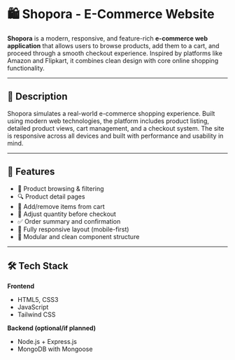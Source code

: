 # 🛍️ Shopora - E-Commerce Website

**Shopora** is a modern, responsive, and feature-rich **e-commerce web application** that allows users to browse products, add them to a cart, and proceed through a smooth checkout experience. Inspired by platforms like Amazon and Flipkart, it combines clean design with core online shopping functionality.

---

## 🧾 Description

Shopora simulates a real-world e-commerce shopping experience. Built using modern web technologies, the platform includes product listing, detailed product views, cart management, and a checkout system. The site is responsive across all devices and built with performance and usability in mind.

---

## 🚀 Features

- 🛒 Product browsing & filtering
- 🔍 Product detail pages
- 🧺 Add/remove items from cart
- 🔢 Adjust quantity before checkout
- ✅ Order summary and confirmation
- 📱 Fully responsive layout (mobile-first)
- 🧾 Modular and clean component structure

---

## 🛠️ Tech Stack

**Frontend**
- HTML5, CSS3
- JavaScript
- Tailwind CSS

**Backend (optional/if planned)**
- Node.js + Express.js
- MongoDB with Mongoose
